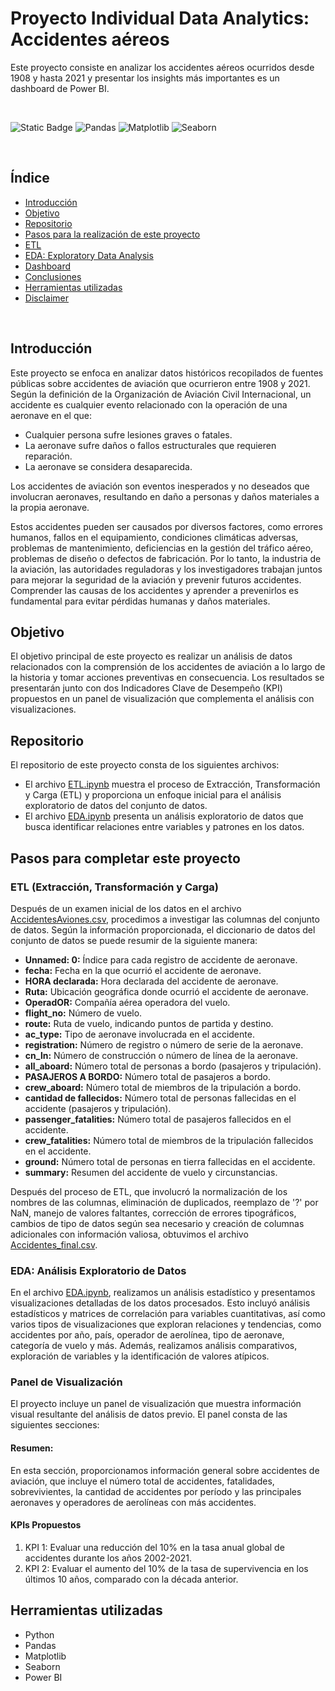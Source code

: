 # Proyecto Individual Data Analytics: Accidentes aéreos

Este proyecto consiste en analizar los accidentes aéreos ocurridos desde 1908 y hasta 2021 y presentar los insights más importantes es un dashboard de Power BI.

<br>

![Static Badge](https://img.shields.io/badge/Python-gray?style=flat&logo=python)
![Pandas](https://img.shields.io/badge/-Pandas-gray?style=flat&logo=pandas)
![Matplotlib](https://img.shields.io/badge/-Matplotlib-gray?style=flat&logo=matplotlib)
![Seaborn](https://img.shields.io/badge/-Seaborn-gray?style=flat&logo=seaborn)



<br>

## Índice

- [Introducción](#Introducción)
- [Objetivo](#Objetivo)
- [Repositorio](#Repositorio)
- [Pasos para la realización de este proyecto](#Pasos)
- [ETL](#ETL)
- [EDA: Exploratory Data Analysis](#EDA)
- [Dashboard](#Dashboard)
- [Conclusiones](#Conclusiones)
- [Herramientas utilizadas](#Herramientas)
- [Disclaimer](#Disclaimer)


<br>

## Introducción

Este proyecto se enfoca en analizar datos históricos recopilados de fuentes públicas sobre accidentes de aviación que ocurrieron entre 1908 y 2021. Según la definición de la Organización de Aviación Civil Internacional, un accidente es cualquier evento relacionado con la operación de una aeronave en el que:

- Cualquier persona sufre lesiones graves o fatales.
- La aeronave sufre daños o fallos estructurales que requieren reparación.
- La aeronave se considera desaparecida.

Los accidentes de aviación son eventos inesperados y no deseados que involucran aeronaves, resultando en daño a personas y daños materiales a la propia aeronave.

Estos accidentes pueden ser causados por diversos factores, como errores humanos, fallos en el equipamiento, condiciones climáticas adversas, problemas de mantenimiento, deficiencias en la gestión del tráfico aéreo, problemas de diseño o defectos de fabricación. Por lo tanto, la industria de la aviación, las autoridades reguladoras y los investigadores trabajan juntos para mejorar la seguridad de la aviación y prevenir futuros accidentes. Comprender las causas de los accidentes y aprender a prevenirlos es fundamental para evitar pérdidas humanas y daños materiales.

## Objetivo

El objetivo principal de este proyecto es realizar un análisis de datos relacionados con la comprensión de los accidentes de aviación a lo largo de la historia y tomar acciones preventivas en consecuencia. Los resultados se presentarán junto con dos Indicadores Clave de Desempeño (KPI) propuestos en un panel de visualización que complementa el análisis con visualizaciones.

## Repositorio

El repositorio de este proyecto consta de los siguientes archivos:

- El archivo [ETL.ipynb](ETL.ipynb) muestra el proceso de Extracción, Transformación y Carga (ETL) y proporciona un enfoque inicial para el análisis exploratorio de datos del conjunto de datos.
- El archivo [EDA.ipynb](EDA.ipynb) presenta un análisis exploratorio de datos que busca identificar relaciones entre variables y patrones en los datos.


## Pasos para completar este proyecto
### ETL (Extracción, Transformación y Carga)

Después de un examen inicial de los datos en el archivo [AccidentesAviones.csv](AccidentesAviones.csv), procedimos a investigar las columnas del conjunto de datos. Según la información proporcionada, el diccionario de datos del conjunto de datos se puede resumir de la siguiente manera:

- **Unnamed: 0:** Índice para cada registro de accidente de aeronave.
- **fecha:** Fecha en la que ocurrió el accidente de aeronave.
- **HORA declarada:** Hora declarada del accidente de aeronave.
- **Ruta:** Ubicación geográfica donde ocurrió el accidente de aeronave.
- **OperadOR:** Compañía aérea operadora del vuelo.
- **flight_no:** Número de vuelo.
- **route:** Ruta de vuelo, indicando puntos de partida y destino.
- **ac_type:** Tipo de aeronave involucrada en el accidente.
- **registration:** Número de registro o número de serie de la aeronave.
- **cn_ln:** Número de construcción o número de línea de la aeronave.
- **all_aboard:** Número total de personas a bordo (pasajeros y tripulación).
- **PASAJEROS A BORDO:** Número total de pasajeros a bordo.
- **crew_aboard:** Número total de miembros de la tripulación a bordo.
- **cantidad de fallecidos:** Número total de personas fallecidas en el accidente (pasajeros y tripulación).
- **passenger_fatalities:** Número total de pasajeros fallecidos en el accidente.
- **crew_fatalities:** Número total de miembros de la tripulación fallecidos en el accidente.
- **ground:** Número total de personas en tierra fallecidas en el accidente.
- **summary:** Resumen del accidente de vuelo y circunstancias.

Después del proceso de ETL, que involucró la normalización de los nombres de las columnas, eliminación de duplicados, reemplazo de '?' por NaN, manejo de valores faltantes, corrección de errores tipográficos, cambios de tipo de datos según sea necesario y creación de columnas adicionales con información valiosa, obtuvimos el archivo [Accidentes_final.csv](Accidentes_final.csv).

### EDA: Análisis Exploratorio de Datos

En el archivo [EDA.ipynb](EDA.ipynb), realizamos un análisis estadístico y presentamos visualizaciones detalladas de los datos procesados. Esto incluyó análisis estadísticos y matrices de correlación para variables cuantitativas, así como varios tipos de visualizaciones que exploran relaciones y tendencias, como accidentes por año, país, operador de aerolínea, tipo de aeronave, categoría de vuelo y más. Además, realizamos análisis comparativos, exploración de variables y la identificación de valores atípicos.

### Panel de Visualización

El proyecto incluye un panel de visualización que muestra información visual resultante del análisis de datos previo. El panel consta de las siguientes secciones:

#### Resumen:

En esta sección, proporcionamos información general sobre accidentes de aviación, que incluye el número total de accidentes, fatalidades, sobrevivientes, la cantidad de accidentes por período y las principales aeronaves y operadores de aerolíneas con más accidentes.

#### KPIs Propuestos

1. KPI 1: Evaluar una reducción del 10% en la tasa anual global de accidentes durante los años 2002-2021.
2. KPI 2: Evaluar el aumento del 10% de la tasa de supervivencia en los últimos 10 años, comparado con la década anterior.

## Herramientas utilizadas
- Python
- Pandas
- Matplotlib
- Seaborn
- Power BI
